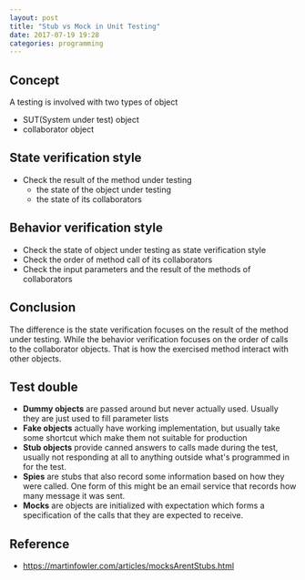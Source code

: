 ```yaml
---
layout: post
title: "Stub vs Mock in Unit Testing"
date: 2017-07-19 19:28
categories: programming
---
```


## Concept
A testing is involved with two types of object
- SUT(System under test) object
- collaborator object

## State verification style
- Check the result of the method under testing
  - the state of the object under testing
  - the state of its collaborators

## Behavior verification style
- Check the state of object under testing as state verification style
- Check the order of method call of its collaborators
- Check the input parameters and the result of the methods of collaborators


## Conclusion
The difference is the state verification focuses on the result of the method under testing. While the behavior verification focuses on the order of calls to the collaborator objects. That is how the exercised method  interact with other objects.

## Test double
- **Dummy objects** are passed around but never actually used. Usually they are just used to fill parameter lists
- **Fake objects** actually have working implementation, but usually take some shortcut which make them not suitable for production
- **Stub objects** provide canned answers to calls made during the test, usually not responding at all to anything outside what's programmed in for the test.
- **Spies** are stubs that also record some information based on how they were called. One form of this might be an email service that records how many message it was sent.
- **Mocks** are objects are initialized with expectation which forms a specification of the calls that they are expected to receive.

## Reference
- https://martinfowler.com/articles/mocksArentStubs.html
